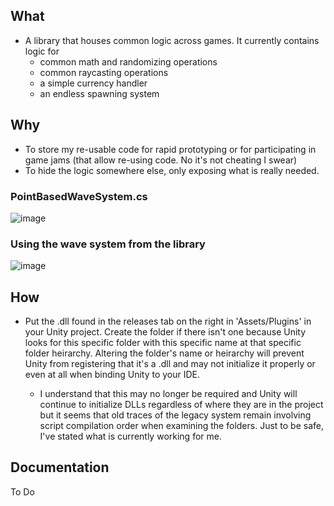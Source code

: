 ## What
- A library that houses common logic across games. It currently contains logic for 
  - common math and randomizing operations
  - common raycasting operations
  - a simple currency handler
  - an endless spawning system

## Why
- To store my re-usable code for rapid prototyping or for participating in game jams (that allow re-using code. No it's not cheating I swear) 
- To hide the logic somewhere else, only exposing what is really needed.

### PointBasedWaveSystem.cs
![image](https://user-images.githubusercontent.com/86519190/220220904-1f069d05-2e04-4ecc-a9eb-21a0845f32bf.png)

### Using the wave system from the library
![image](https://user-images.githubusercontent.com/86519190/220223058-5f5bfb26-0ae0-40be-be65-05114a316fd5.png)

## How
- Put the .dll found in the releases tab on the right in 'Assets/Plugins' in your Unity project. Create the folder if there isn't one because Unity looks for this specific folder with this specific name at that specific folder heirarchy. Altering the folder's name or heirarchy will prevent Unity from registering that it's a .dll and may not initialize it properly or even at all when binding Unity to your IDE.

  - I understand that this may no longer be required and Unity will continue to initialize DLLs regardless of where they are in the project but it seems that old traces of the legacy system remain involving script compilation order when examining the folders. Just to be safe, I've stated what is currently working for me.
  
## Documentation
To Do
